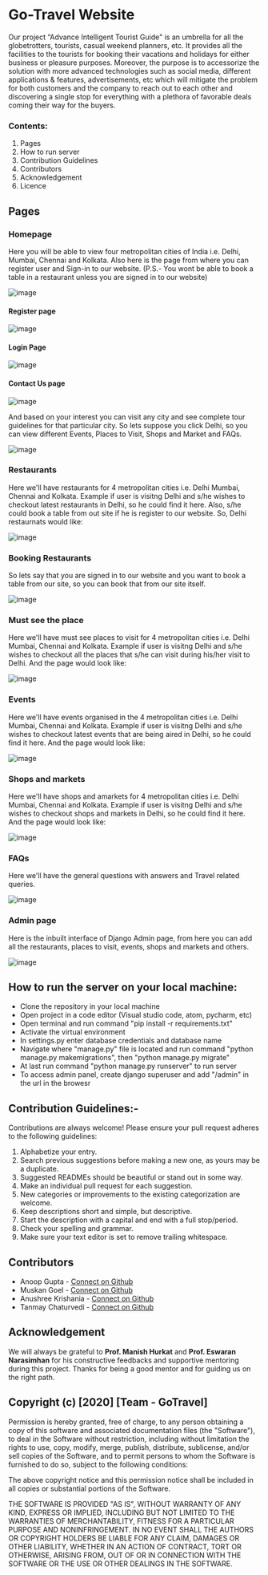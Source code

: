 # Go-Travel Website
Our project “Advance Intelligent Tourist Guide" is an umbrella for all the globetrotters, tourists, casual weekend planners, etc. It provides all the facilities to the tourists for booking their vacations and holidays for either business or pleasure purposes. Moreover, the purpose is to accessorize the solution with more advanced technologies such as social media, different applications & features, advertisements, etc which will mitigate the problem for both customers and the company to reach out to each other and discovering a single stop for everything with a plethora of favorable deals coming their way for the buyers.

### Contents:
1. Pages
2. How to run server
3. Contribution Guidelines
4. Contributors
5. Acknowledgement
6. Licence

## Pages
### Homepage
Here you will be able to view four metropolitan cities of India i.e. Delhi, Mumbai, Chennai and Kolkata. Also here is the page from where you can register user and Sign-in to our website. (P.S.- You wont be able to book a table in a restaurant unless you are signed in to our website)

![image](https://user-images.githubusercontent.com/42812907/118974810-ded71980-b990-11eb-9d40-66eeb76400b0.png)

#### Register page
![image](https://user-images.githubusercontent.com/42812907/118987559-fe287380-b99d-11eb-8039-6fbcc4a6d647.png)

#### Login Page
![image](https://user-images.githubusercontent.com/42812907/118988236-a2121f00-b99e-11eb-9a55-9815cd79a943.png)

#### Contact Us page
![image](https://user-images.githubusercontent.com/42812907/118988484-dbe32580-b99e-11eb-8789-6f100ba3269a.png)


And based on your interest you can visit any city and see complete tour guidelines for that particular city. So lets suppose you click Delhi, so you can view different Events, Places to Visit, Shops and Market and FAQs.

![image](https://user-images.githubusercontent.com/42812907/118974931-075f1380-b991-11eb-95b3-54b580623bf2.png)

### Restaurants
Here we'll have restaurants for 4 metropolitan cities i.e. Delhi Mumbai, Chennai and Kolkata. Example if user is visitng Delhi and s/he wishes to checkout latest restaurants in Delhi, so he could find it here. Also, s/he could book a table from out site if he is register to our website. So, Delhi restaurnats would like: 

![image](https://user-images.githubusercontent.com/42812907/118975022-23fb4b80-b991-11eb-9819-af9da639cf4b.png)

### Booking Restaurants
So lets say that you are signed in to our website and you want to book a table from our site, so you can book that from our site itself. 

![image](https://user-images.githubusercontent.com/42812907/118975525-b7cd1780-b991-11eb-86b3-063924c7e0aa.png)

### Must see the place
Here we'll have must see places to visit for 4 metropolitan cities i.e. Delhi Mumbai, Chennai and Kolkata. Example if user is visitng Delhi and s/he wishes to checkout all the places that s/he can visit during his/her visit to Delhi. And the page would look like:

![image](https://user-images.githubusercontent.com/42812907/118975297-7fc5d480-b991-11eb-9241-16d643163804.png)

### Events
Here we'll have events organised in the 4 metropolitan cities i.e. Delhi Mumbai, Chennai and Kolkata. Example if user is visitng Delhi and s/he wishes to checkout latest events that are being aired in Delhi, so he could find it here. And the page would look like:

![image](https://user-images.githubusercontent.com/42812907/118975324-87857900-b991-11eb-8d95-ef1877dd813c.png)

### Shops and markets
Here we'll have shops and amarkets for 4 metropolitan cities i.e. Delhi Mumbai, Chennai and Kolkata. Example if user is visitng Delhi and s/he wishes to checkout shops and markets in Delhi, so he could find it here. And the page would look like: 

![image](https://user-images.githubusercontent.com/42812907/118975365-910ee100-b991-11eb-9755-509ce01c89f0.png)

### FAQs
Here we'll have the general questions with answers and Travel related queries.

![image](https://user-images.githubusercontent.com/42812907/118975396-9b30df80-b991-11eb-9b43-3d9b451a296d.png)

### Admin page
Here is the inbuilt interface of Django Admin page, from here you can add all the restaurants, places to visit, events, shops and markets and others.

![image](https://user-images.githubusercontent.com/42812907/118975647-db905d80-b991-11eb-94ae-4dd11dab5d87.png)


## How to run the server on your local machine:
- Clone the repository in your local machine
- Open project in a code editor (Visual studio code, atom, pycharm, etc)
- Open terminal and run command "pip install -r requirements.txt"
- Activate the virtual environment
- In settings.py enter database credentials and database name
- Navigate where "manage.py" file is located and run command "python manage.py makemigrations", then "python manage.py migrate"
- At last run command "python manage.py runserver" to run server
- To access admin panel, create django superuser and add "/admin" in the url in the browesr


## Contribution Guidelines:-
Contributions are always welcome! Please ensure your pull request adheres to the following guidelines:
   1. Alphabetize your entry.
   2. Search previous suggestions before making a new one, as yours may be a duplicate.
   3. Suggested READMEs should be beautiful or stand out in some way.
   4. Make an individual pull request for each suggestion.
   5. New categories or improvements to the existing categorization are welcome.
   6. Keep descriptions short and simple, but descriptive.
   7. Start the description with a capital and end with a full stop/period.
   8. Check your spelling and grammar.
   9. Make sure your text editor is set to remove trailing whitespace.
 
## Contributors
- Anoop Gupta - [Connect on Github](https://github.com/Anoop01234)
- Muskan Goel - [Connect on Github](https://github.com/muskan-goel)
- Anushree Krishania - [Connect on Github](https://github.com/anu180)
- Tanmay Chaturvedi - [Connect on Github](https://github.com/CreamDePie)


## Acknowledgement
We will always be grateful to <b>Prof. Manish Hurkat</b> and <b>Prof. Eswaran Narasimhan</b>  for his constructive feedbacks and supportive mentoring during this project. Thanks for being a good mentor and for guiding us on the right path.

## Copyright (c) [2020] [Team - GoTravel]

Permission is hereby granted, free of charge, to any person obtaining a copy
of this software and associated documentation files (the "Software"), to deal
in the Software without restriction, including without limitation the rights
to use, copy, modify, merge, publish, distribute, sublicense, and/or sell
copies of the Software, and to permit persons to whom the Software is
furnished to do so, subject to the following conditions:

The above copyright notice and this permission notice shall be included in all
copies or substantial portions of the Software.

THE SOFTWARE IS PROVIDED "AS IS", WITHOUT WARRANTY OF ANY KIND, EXPRESS OR
IMPLIED, INCLUDING BUT NOT LIMITED TO THE WARRANTIES OF MERCHANTABILITY,
FITNESS FOR A PARTICULAR PURPOSE AND NONINFRINGEMENT. IN NO EVENT SHALL THE
AUTHORS OR COPYRIGHT HOLDERS BE LIABLE FOR ANY CLAIM, DAMAGES OR OTHER
LIABILITY, WHETHER IN AN ACTION OF CONTRACT, TORT OR OTHERWISE, ARISING FROM,
OUT OF OR IN CONNECTION WITH THE SOFTWARE OR THE USE OR OTHER DEALINGS IN THE
SOFTWARE.
